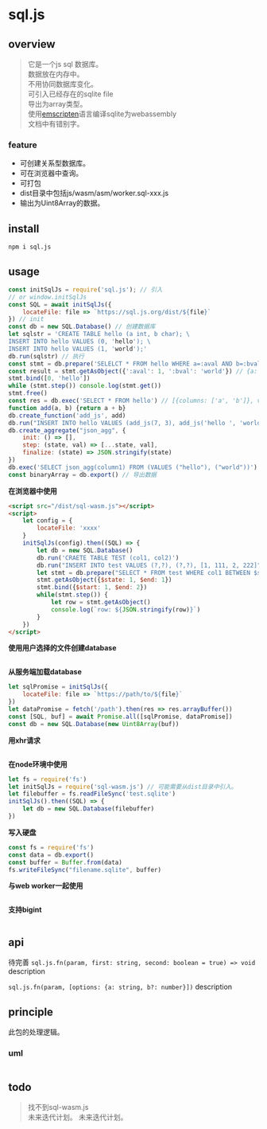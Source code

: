# sql.js

## overview
> 它是一个js sql 数据库。  
> 数据放在内存中。  
> 不用协同数据库变化。  
> 可引入已经存在的sqlite file  
> 导出为array类型。  
> 使用[emscripten](/language/emscripten/index.html)语言编译sqlite为webassembly  
> 文档中有错别字。  

### feature
- 可创建关系型数据库。  
- 可在浏览器中查询。  
- 可打包  
- dist目录中包括js/wasm/asm/worker.sql-xxx.js  
- 输出为Uint8Array的数据。  

## install
`npm i sql.js`

## usage
```js
const initSqlJs = require('sql.js'); // 引入
// or window.initSqlJs
const SQL = await initSqlJs({
    locateFile: file => `https://sql.js.org/dist/${file}`
}) // init
const db = new SQL.Database() // 创建数据库
let sqlstr = 'CREATE TABLE hello (a int, b char); \
INSERT INTO hello VALUES (0, 'hello'); \
INSERT INTO hello VALUES (1, 'world');'
db.run(sqlstr) // 执行
const stmt = db.prepare('SELELCT * FROM hello WHERE a=:aval AND b=:bval')
const result = stmt.getAsObject({':aval': 1, ':bval': 'world'}) // {a: 1, b: 'world'}
stmt.bind([0, 'hello'])
while (stmt.step()) console.log(stmt.get())
stmt.free()
const res = db.exec('SELECT * FROM hello') // [{columns: ['a', 'b']}, values: [[0, 'hello'], [1, 'world']]}]
function add(a, b) {return a + b}
db.create_function('add_js', add)
db.run("INSERT INTO hello VALUES (add_js(7, 3), add_js('hello ', 'world'));")
db.create_aggregate("json_agg", {
    init: () => [],
    step: (state, val) => [...state, val],
    finalize: (state) => JSON.stringify(state)
})
db.exec('SELECT json_agg(column1) FROM (VALUES ("hello"), ("world"))')
const binaryArray = db.export() // 导出数据
```
**在浏览器中使用**
```html
<script src="/dist/sql-wasm.js"></script>
<script>
    let config = {
        locateFile: 'xxxx'
    }
    initSqlJs(config).then((SQL) => {
        let db = new SQL.Database()
        db.run('CRAETE TABLE TEST (col1, col2)')
        db.run("INSERT INTO test VALUES (?,?), (?,?), [1, 111, 2, 222]")
        let stmt = db.prepare("SELECT * FROM test WHERE col1 BETWEEN $start AND $end")
        stmt.getAsObject({$state: 1, $end: 1})
        stmt.bind({$start: 1, $end: 2})
        while(stmt.step()) {
            let row = stmt.getAsObject()
            console.log(`row: ${JSON.stringify(row)}`)
        }
    })
</script>
```
**使用用户选择的文件创建database**
```js
```
**从服务端加载database**
```js
let sqlPromise = initSqlJs({
    locateFile: file => `https://path/to/${file}`
})
let dataPromise = fetch('/path').then(res => res.arrayBuffer())
const [SQL, buf] = await Promise.all([sqlPromise, dataPromise])
const db = new SQL.Database(new Uint8Array(buf))
```
**用xhr请求**
```js
```
**在node环境中使用**
```js
let fs = require('fs')
let initSqlJs = require('sql-wasm.js') // 可能需要从dist目录中引入。
let filebuffer = fs.readFileSync('test.sqlite')
initSqlJs().then((SQL) => {
    let db = new SQL.Database(filebuffer)
})
```
**写入硬盘**
```js
const fs = require('fs')
const data = db.export()
const buffer = Buffer.from(data)
fs.writeFileSync("filename.sqlite", buffer)
```
**与web worker一起使用**
```js
```
**支持bigint**
```js
```

## api
待完善
`sql.js.fn(param, first: string, second: boolean = true) => void`
description

`sql.js.fn(param, [options: {a: string, b?: number}])`
description

## principle
此包的处理逻辑。

### uml
```
```

## todo
> 找不到sql-wasm.js  
> 未来迭代计划。
> 未来迭代计划。